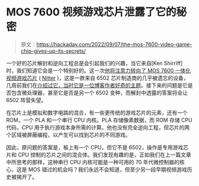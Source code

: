 # MOS 7600 视频游戏芯片泄露了它的秘密

> 原文：<https://hackaday.com/2022/09/07/the-mos-7600-video-game-chip-gives-up-its-secrets/>

一个好的芯片解封和逆向工程总是会引起我们的兴趣，当它来自[Ken Shirriff]时，我们知道它会是一个特别好的。这一次[他将注意力转向了 MOS 7600 一体化视频游戏芯片](https://twitter.com/kenshirriff/status/1567203153224892417) ( [Nitter](https://nitter.net/kenshirriff/status/1567203153224892417) )，这是一款来自 6502 芯片制造商的几乎被遗忘的设备，几周前我们在[介绍过它，当时它是一位博客作者好奇的主题](https://hackaday.com/2022/08/08/was-there-a-programmable-pong-chip/)。接下来的问题是它是否包含微处理器，甚至它是否是另一个 6502 变种，而解封中透露的答案将会让 6502 阵营失望。

在芯片上是模拟和数字电路的混合，有一些更传统的游戏芯片的元素，还有一个 ROM，一个 PLA 和一个串行 CPU 内核。PLA 存储像素数据，而 ROM 存储 CPU 代码，CPU 用于执行游戏本身所需的计算。他也没有完全逆向工程，但芯片的两个区域被屏蔽编程，以产生可以找到芯片的不同游戏。

因此，原问题的答案是，板上有一个 CPU，但它不是 6502，操作是专用游戏芯片和 CPU 控制的芯片之间的混合体。我们发现有趣的是，正如我们在上一篇文章中所思考的那样，这种串行 CPU 内核可能是一种可用的 70 年代微控制器的核心，这是 MOS 错过的机会吗？我们永远不会知道，但至少另一段早期视频游戏历史被揭开了。